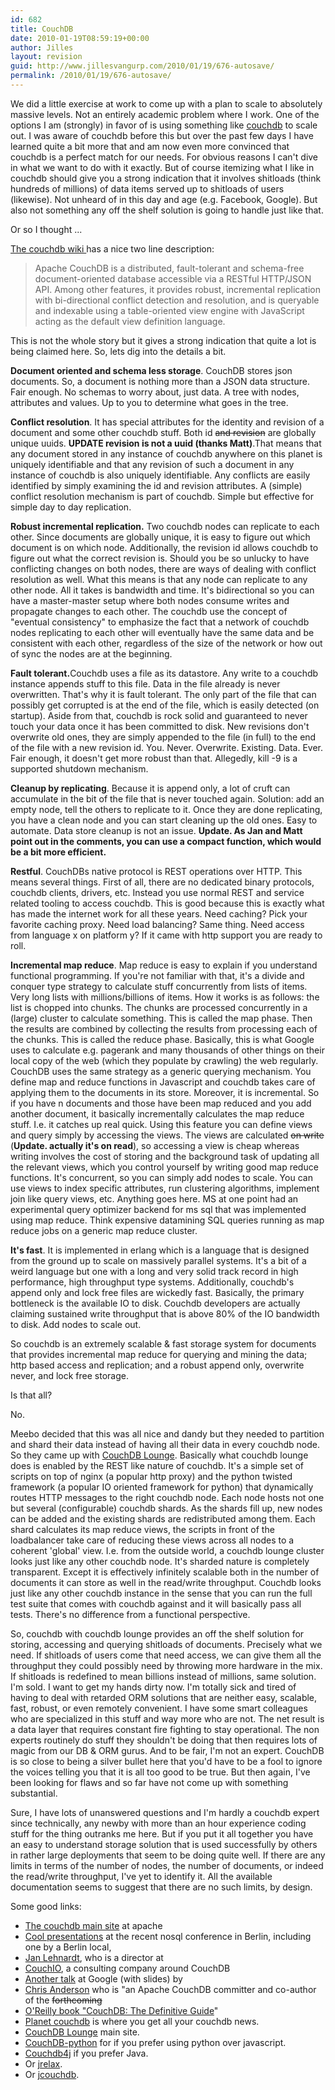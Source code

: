 ```yaml
---
id: 682
title: CouchDB
date: 2010-01-19T08:59:19+00:00
author: Jilles
layout: revision
guid: http://www.jillesvangurp.com/2010/01/19/676-autosave/
permalink: /2010/01/19/676-autosave/
---
```

We did a little exercise at work to come up with a plan to scale to absolutely massive levels. Not an entirely academic problem where I work. One of the options I am (strongly) in favor of is using something like <a href="http://couchdb.apache.org/">couchdb</a> to scale out. I was aware of couchdb before this but over the past few days I have learned quite a bit more that and am now even more convinced that couchdb is a perfect match for our needs. For obvious reasons I can't dive in what we want to do with it exactly. But of course itemizing what I like in couchdb should give you a strong indication that it involves shitloads (think hundreds of millions) of data items served up to shitloads of users (likewise). Not unheard of in this day and age (e.g. Facebook, Google). But also not something any off the shelf solution is going to handle just like that.

Or so I thought ...

<a href="http://wiki.apache.org/couchdb/">The couchdb wiki </a>has a nice two line description:

<blockquote>Apache CouchDB is a distributed, fault-tolerant and schema-free document-oriented database accessible via a RESTful HTTP/JSON API. Among other features, it provides robust, incremental replication with bi-directional conflict detection and resolution, and is queryable and indexable using a table-oriented view engine with JavaScript acting as the default view definition language.</blockquote>

This is not the whole story but it gives a strong indication that quite a lot is being claimed here. So, lets dig into the details a bit.

<strong>Document oriented and schema less storage</strong>. CouchDB stores json documents. So, a document is nothing more than a JSON data structure. Fair enough. No schemas to worry about, just data. A tree with nodes, attributes and values. Up to you to determine what goes in the tree. 

<strong>Conflict resolution</strong>. It has special attributes for the identity and revision of a document and some other couchdb stuff. Both id <del datetime="2010-01-19T07:55:17+00:00">and revision</del> are globally unique uuids. <strong>UPDATE revision is not a uuid (thanks Matt)</strong>.That means that any document stored in any instance of couchdb anywhere on this planet is uniquely identifiable and that any revision of such a document in any instance of couchdb is also uniquely identifiable. Any conflicts are easily identified by simply examining the id and revision attributes. A (simple) conflict resolution mechanism is part of couchdb. Simple but effective for simple day to day replication.

<strong>Robust incremental replication.</strong> Two couchdb nodes can replicate to each other. Since documents are globally unique, it is easy to figure out which document is on which node. Additionally, the revision id allows couchdb to figure out what the correct revision is. Should you be so unlucky to have conflicting changes on both nodes, there are ways of dealing with conflict resolution as well. What this means is that any node can replicate to any other node. All it takes is bandwidth and time. It's bidirectional so you can have a master-master setup where both nodes consume writes and propagate changes to each other. The couchdb use the concept of "eventual consistency" to emphasize the fact that a network of couchdb nodes replicating to each other will eventually have the same data and be consistent with each other, regardless of the size of the network or how out of sync the nodes are at the beginning.

<strong>Fault tolerant.</strong>Couchdb uses a file as its datastore. Any write to a couchdb instance appends stuff to this file. Data in the file already is never overwritten. That's why it is fault tolerant. The only part of the file that can possibly get corrupted is at the end of the file, which is easily detected (on startup). Aside from that, couchdb is rock solid and guaranteed to never touch your data once it has been committed to disk. New revisions don't overwrite old ones, they are simply appended to the file (in full) to the end of the file with a new revision id. You. Never. Overwrite. Existing. Data. Ever. Fair enough, it doesn't get more robust than that. Allegedly, kill -9 is a supported shutdown mechanism.

<strong>Cleanup by replicating</strong>. Because it is append only, a lot of cruft can accumulate in the bit of the file that is never touched again. Solution: add an empty node, tell the others to replicate to it. Once they are done replicating, you have a clean node and you can start cleaning up the old ones. Easy to automate. Data store cleanup is not an issue. <strong>Update. As Jan and Matt point out in the comments, you can use a compact function, which would be a bit more efficient.</strong>

<strong>Restful</strong>. CouchDBs native protocol is REST operations over HTTP. This means several things. First of all, there are no dedicated binary protocols, couchdb clients, drivers, etc. Instead you use normal REST and service related tooling to access couchdb. This is good because this is exactly what has made the internet work for all these years. Need caching? Pick your favorite caching proxy. Need load balancing? Same thing. Need access from language x on platform y? If it came with http support you are ready to roll.

<strong>Incremental map reduce</strong>. Map reduce is easy to explain if you understand functional programming. If you're not familiar with that, it's a divide and conquer type strategy to calculate stuff concurrently from lists of items. Very long lists with millions/billions of items.  How it works is as follows: the list is chopped into chunks. The chunks are processed concurrently in a (large) cluster to calculate something. This is called the map phase. Then the results are combined by collecting the results from processing each of the chunks. This is called the reduce phase. Basically, this is what Google uses to calculate e.g. pagerank and many thousands of other things on their local copy of the web (which they populate by crawling) the web regularly. CouchDB uses the same strategy as a generic querying mechanism. You define map and reduce functions in Javascript and couchdb takes care of applying them to the documents in its store. Moreover, it is incremental. So if you have n documents and those have been map reduced and you add another document, it basically incrementally calculates the map reduce stuff. I.e. it catches up real quick. Using this feature you can define views and query simply by accessing the views. The views are calculated <del datetime="2010-01-19T07:55:17+00:00">on write</del> (<strong>Update. actually it's on read</strong>), so accessing a view is cheap whereas writing involves the cost of storing and the background task of updating all the relevant views, which you control yourself by writing good map reduce functions. It's concurrent, so you can simply add nodes to scale. You can use views to index specific attributes, run clustering algorithms, implement join like query views, etc. Anything goes here. MS at one point had an experimental query optimizer backend for ms sql that was implemented using map reduce. Think expensive datamining SQL queries running as map reduce jobs on a generic map reduce cluster.

<strong>It's fast</strong>. It is implemented in erlang which is a language that is designed from the ground up to scale on massively parallel systems. It's a bit of a weird language but one with a long and very solid track record in high performance, high throughput type systems. Additionally, couchdb's append only and lock free files are wickedly fast. Basically, the primary bottleneck is the available IO to disk. Couchdb developers are actually claiming sustained write throughput that is above 80% of the IO bandwidth to disk. Add nodes to scale out.

So couchdb is an extremely scalable & fast storage system for documents that provides incremental map reduce for querying and mining the data; http based access and replication; and a robust append only, overwrite never, and lock free storage.

Is that all?

No.

Meebo decided that this was all nice and dandy but they needed to partition and shard their data instead of having all their data in every couchdb node. So they came up with <a href="http://tilgovi.github.com/couchdb-lounge/">CouchDB Lounge</a>. Basically what couchdb lounge does is enabled by the REST like nature of couchdb. It's a simple set of scripts on top of nginx (a popular http proxy) and the python twisted framework (a popular IO oriented framework for python) that dynamically routes HTTP messages to the right couchdb node. Each node hosts not one but several (configurable) couchdb shards. As the shards fill up, new nodes can be added and the existing shards are redistributed among them. Each shard calculates its map reduce views, the scripts in front of the loadbalancer take care of reducing these views across all nodes to a coherent 'global' view. I.e. from the outside world, a couchdb lounge cluster looks just like any other couchdb node. It's sharded nature is completely transparent. Except it is effectively infinitely scalable both in the number of documents it can store as well in the read/write throughput. Couchdb looks just like any other couchdb instance in the sense that you can run the full test suite that comes with couchdb against and it will basically pass all tests. There's no difference from a functional perspective.

So, couchdb with couchdb lounge provides an off the shelf solution for storing, accessing and querying shitloads of documents. Precisely what we need. If shitloads of users come that need access, we can give them all the throughput they could possibly need by throwing more hardware in the mix. If shitloads is redefined to mean billions instead of millions, same solution. I'm sold. I want to get my hands dirty now. I'm totally sick and tired of having to deal with retarded ORM solutions that are neither easy, scalable, fast, robust, or even remotely convenient. I have some smart colleagues who are specialized in this stuff and way more who are not. The net result is a data layer that requires constant fire fighting to stay operational. The non experts routinely do stuff they shouldn't be doing that then requires lots of magic from our DB & ORM gurus. And to be fair, I'm not an expert. CouchDB is so close to being a silver bullet here that you'd have to be a fool to ignore the voices telling you that it is all too good to be true. But then again, I've been looking for flaws and so far have not come up with something substantial.

Sure, I have lots of unanswered questions and I'm hardly a couchdb expert since technically, any newby with more than an hour experience coding stuff for the thing outranks me here. But if you put it all together you have an easy to understand storage solution that is used successfully by others in rather large deployments that seem to be doing quite well. If there are any limits in terms of the number of nodes, the number of documents, or indeed the read/write throughput, I've yet to identify it. All the available documentation seems to suggest that there are no such limits, by design.

Some good links:
<ul>
	<li><a href="http://couchdb.apache.org/">The couchdb main site</a> at apache</li>
	<li><a href="http://jan.prima.de/plok/archives/185-NoSQL-Berlin-Debrief.html">Cool presentations</a> at the recent nosql conference in Berlin, including one by a Berlin local, </li>
	<li><a href="http://jan.prima.de/~jan/plok/">Jan Lehnardt</a>, who is a director at</li>
	<li><a href="http://couchio.com/">CouchIO</a>, a consulting company around CouchDB</li>
	<li><a href="http://jchrisa.net/drl/_design/sofa/_show/post/CouchDB-Google-Tech-Talk">Another talk</a> at Google (with slides) by</li>
	<li><a href="http://jchrisa.net">Chris Anderson</a> who is "an Apache CouchDB committer and co-author of the <del datetime="2010-01-14T22:41:25+00:00">forthcoming</del></li>
	<li><a href="http://books.couchdb.org/relax/">O'Reilly book "CouchDB: The Definitive Guide</a>"</li>
	<li><a href="http://planet.couchdb.org/">Planet couchdb</a> is where you get all your couchdb news.</li>
      	<li><a href="http://tilgovi.github.com/couchdb-lounge/">CouchDB Lounge</a> main site.</li>
	<li><a href="http://code.google.com/p/couchdb-python/">CouchDB-python</a> for if you prefer using python over javascript.</li>
        <li><a href="http://github.com/mbreese/couchdb4j">Couchdb4j</a> if you prefer Java.</li>
	<li>Or <a href="http://wiki.github.com/isterin/jrelax/">jrelax</a>.</li>
	<li>Or <a href="http://code.google.com/p/jcouchdb/">jcouchdb</a>.</li>
</ul>

